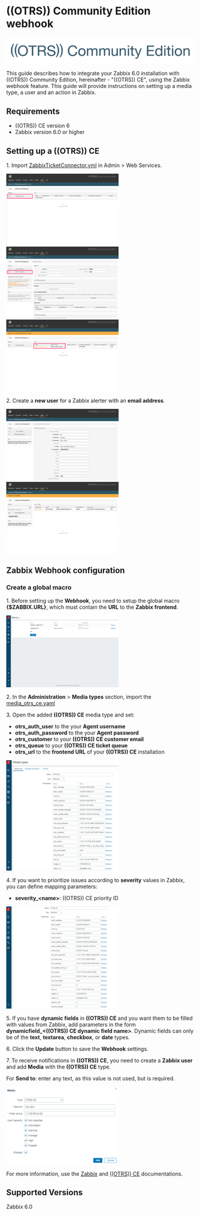 
# ((OTRS)) Community Edition webhook
![](images/otrs_logo.png?raw=true)

This guide describes how to integrate your Zabbix 6.0 installation with ((OTRS)) Community Edition, hereinafter - "((OTRS)) CE", using the Zabbix webhook feature. This guide will provide instructions on setting up a media type, a user and an action in Zabbix.

## Requirements

- ((OTRS)) CE version 6
- Zabbix version 6.0 or higher

## Setting up a ((OTRS)) CE

1\. Import [ZabbixTicketConnector.yml](ZabbixTicketConnector.yml) in Admin > Web Services.

[![](images/thumb.01.png?raw=true)](images/01.png)
[![](images/thumb.02.png?raw=true)](images/02.png)
[![](images/thumb.03.png?raw=true)](images/03.png)

2\. Create a **new user** for a Zabbix alerter with an **email address**.

[![](images/thumb.04.png?raw=true)](images/04.png)
[![](images/thumb.05.png?raw=true)](images/05.png)

## Zabbix Webhook configuration

### Create a global macro

1\. Before setting up the **Webhook**, you need to setup the global macro **{$ZABBIX.URL}**, which must contain the **URL** to the **Zabbix frontend**.

[![](images/thumb.06.png?raw=true)](images/06.png)

2\. In the **Administration** > **Media types** section, import the [media_otrs_ce.yaml](media_otrs_ce.yaml)

3\. Open the added **((OTRS)) CE** media type and set:

- **otrs_auth_user** to the your **Agent username**
- **otrs_auth_password** to the your **Agent password**
- **otrs_customer** to your **((OTRS)) CE customer email**
- **otrs_queue** to your **((OTRS)) CE ticket queue**
- **otrs_url** to the **frontend URL** of your **((OTRS)) CE** installation

[![](images/thumb.07.png?raw=true)](images/07.png)

4\. If you want to prioritize issues according to **severity** values in Zabbix, you can define mapping parameters:

- **severity_\<name\>**: ((OTRS)) CE priority ID

[![](images/thumb.08.png?raw=true)](images/08.png)

5\. If you have **dynamic fields** in **((OTRS)) CE** and you want them to be filled with values from Zabbix, add parameters in the form **dynamicfield_\<((OTRS)) CE dynamic field name\>**. Dynamic fields can only be of the **text**, **textarea**, **checkbox**, or **date** types.

6\. Click the **Update** button to save the **Webhook** settings.

7\. To receive notifications in **((OTRS)) CE**, you need to create a **Zabbix user** and add **Media** with the **((OTRS)) CE** type.

For **Send to**: enter any text, as this value is not used, but is required.

[![](images/thumb.09.png?raw=true)](images/09.png)

For more information, use the [Zabbix](https://www.zabbix.com/documentation/6.0/manual/config/notifications) and [((OTRS)) CE](https://otrscommunityedition.com/doc/) documentations.

## Supported Versions

Zabbix 6.0
